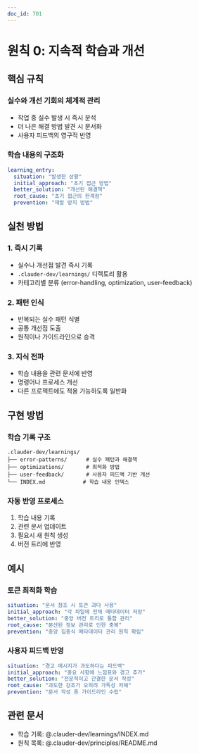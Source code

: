 ```yaml
---
doc_id: 701
---
```


# 원칙 0: 지속적 학습과 개선

## 핵심 규칙

### 실수와 개선 기회의 체계적 관리
- 작업 중 실수 발생 시 즉시 분석
- 더 나은 해결 방법 발견 시 문서화
- 사용자 피드백의 영구적 반영

### 학습 내용의 구조화
```yaml
learning_entry:
  situation: "발생한 상황"
  initial_approach: "초기 접근 방법"
  better_solution: "개선된 해결책"
  root_cause: "초기 접근의 한계점"
  prevention: "재발 방지 방법"
```

## 실천 방법

### 1. 즉시 기록
- 실수나 개선점 발견 즉시 기록
- `.clauder-dev/learnings/` 디렉토리 활용
- 카테고리별 분류 (error-handling, optimization, user-feedback)

### 2. 패턴 인식
- 반복되는 실수 패턴 식별
- 공통 개선점 도출
- 원칙이나 가이드라인으로 승격

### 3. 지식 전파
- 학습 내용을 관련 문서에 반영
- 명령어나 프로세스 개선
- 다른 프로젝트에도 적용 가능하도록 일반화

## 구현 방법

### 학습 기록 구조
```
.clauder-dev/learnings/
├── error-patterns/      # 실수 패턴과 해결책
├── optimizations/       # 최적화 방법
├── user-feedback/       # 사용자 피드백 기반 개선
└── INDEX.md            # 학습 내용 인덱스
```

### 자동 반영 프로세스
1. 학습 내용 기록
2. 관련 문서 업데이트
3. 필요시 새 원칙 생성
4. 버전 트리에 반영

## 예시

### 토큰 최적화 학습
```yaml
situation: "문서 참조 시 토큰 과다 사용"
initial_approach: "각 파일에 전체 메타데이터 저장"
better_solution: "중앙 버전 트리로 통합 관리"
root_cause: "분산된 정보 관리로 인한 중복"
prevention: "중앙 집중식 메타데이터 관리 원칙 확립"
```

### 사용자 피드백 반영
```yaml
situation: "경고 메시지가 과도하다는 피드백"
initial_approach: "중요 사항에 느낌표와 경고 추가"
better_solution: "전문적이고 간결한 문서 작성"
root_cause: "과도한 강조가 오히려 가독성 저해"
prevention: "문서 작성 톤 가이드라인 수립"
```

## 관련 문서
- 학습 기록: @.clauder-dev/learnings/INDEX.md
- 원칙 목록: @.clauder-dev/principles/README.md